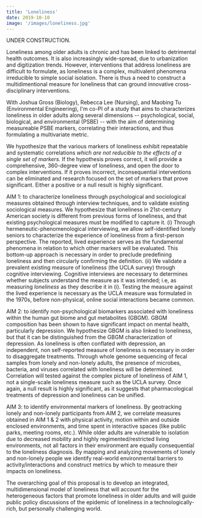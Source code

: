 ```yaml
---
title: 'Loneliness'
date: 2019-10-10
image: '/images/loneliness.jpg'
---
```


UNDER CONSTRUCTION.

Loneliness among older adults is chronic and has been linked to detrimental health outcomes. It is also increasingly wide-spread, due to urbanization and digitization trends. However, interventions that address loneliness are difficult to formulate, as loneliness is a complex, multivalent phenomena irreducible to simple social isolation.  There is thus a need to construct a multidimentional measure for loneliness that can ground innovative cross-disciplinary interventions. 

With Joshua Gross (Biology), Rebecca Lee (Nursing), and Maobing Tu (Environmental Engineering), I'm co-PI of a study that aims to characterizes loneliness in older adults along several dimensions -- psychological, social, biological, and environmental (PSBE) -- with the aim of determining measureable PSBE markers, correlating their interactions, and thus formulating a multivariate metric.

We hypothesize that the various markers of loneliness exhibit repeatable and systematic correlations _which are not reducible to the effects of a single set of markers._ If the hypothesis proves correct, it will provide a comprehensive, 360-degree view of loneliness, and open the door to complex interventions. If it proves incorrect, inconsequential interventions can be eliminated and research focused on the set of markers that prove significant. Either a positive or a null result is highly significant.

AIM 1: to characterize loneliness through psychological and sociological measures obtained through interview techniques, and to validate existing sociological measures. We hypothesize that loneliness in 21st-century American society is different from previous forms of loneliness, and that existing psychological measures must be modified to capture it. (i) Through hermeneutic-phenomenological interviewing, we allow self-identified lonely seniors to characterize the experience of loneliness from a first-person perspective. The reported, lived experience serves as the fundamental phenomena in relation to which other markers will be evaluated. This bottom-up approach is necessary in order to preclude predefining loneliness and then circularly confirming the definition. (ii) We validate a prevalent existing measure of loneliness (the UCLA survey) through cognitive interviewing. Cognitive interviews are necessary to determines whether subjects understand the measure as it was intended; i.e, as measuring _loneliness_ as they describe it in (i). Testing the measure against the lived experience is necessary as the UCLA measure was formulated in the 1970s, before non-physical, online social interactions became common.

AIM 2: to identify non-psychological biomarkers associated with loneliness within the human gut biome and gut metabolites (GBGM). GBGM  composition has been shown to have significant impact on mental health, particularly depression. We hypothesize GBGM is also linked to loneliness, but that it can be distinguished from the GBGM characterization of depression. As loneliness is often conflated with depression, an independent, non self-reported measure of loneliness is necessary in order to disaggregate treatments. Through whole genome sequencing of fecal samples from lonely and non-lonely adults, the presence of microbes, bacteria, and viruses correlated with loneliness will be determined. Correlation will tested against the complex picture of loneliness of AIM 1, not a single-scale loneliness measure such as the UCLA survey. Once again, a null result is highly significant, as it suggests that pharmacological treatments of depression and loneliness can be unified.

AIM 3: to identify environmental markers of loneliness. By geotracking lonely and non-lonely participants from AIM 2, we correlate measures obtained in AIM 1 & 2 with physical activity, motion within and outside enclosed environments, and time spent in interactive spaces (like public parks, meeting rooms, etc.). While older adults are vulnerable to isolation due to decreased mobility and highly regimented/restricted living environments, not all factors in their environment are equally consequential to the loneliness diagnosis. By mapping and analyzing movements of lonely and non-lonely people we identify real-world environmental barriers to activity/interactions and construct metrics by which to measure their impacts on loneliness.

The overarching goal of this proposal is to develop an integrated, multidimensional model of loneliness that will account for the heterogeneous factors that promote loneliness in older adults and will guide public policy discussions of the epidemic of loneliness in a technologically-rich, but personally challenging world.


